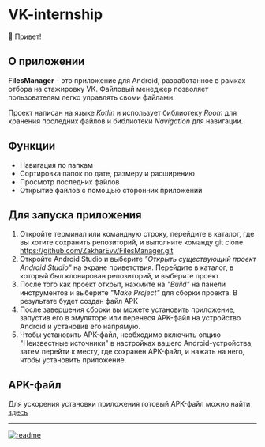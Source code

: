 # VK-internship

👋 Привет! 

## О приложении

**FilesManager** - это приложение для Android, разработанное в рамках отбора на стажировку VK. Файловый менеджер позволяет пользователям легко управлять своми файлами.

Проект написан на языке *Kotlin* и использует библиотеку *Room* для хранения последних файлов и библиотеки *Navigation* для навигации.

## Функции
- Навигация по папкам
- Сортировка папок по дате, размеру и расширению
- Просмотр последних файлов
- Открытие файлов с помощью сторонних приложений

## Для запуска приложения
1. Откройте терминал или командную строку, перейдите в каталог, где вы хотите сохранить репозиторий, и выполните команду
git clone https://github.com/ZakharEvv/FilesManager.git
2. Откройте Android Studio и выберите *"Открыть существующий проект Android Studio"* на экране приветствия. Перейдите в каталог, в который был клонирован репозиторий, и выберите проект
3. После того как проект открыт, нажмите на *"Build"* на панели инструментов и выберите *"Make Project"* для сборки проекта. В результате будет создан файл APK
4. После завершения сборки вы можете установить приложение, запустив его в эмуляторе или перенеся APK-файл на устройство Android и установив его напрямую. 
5. Чтобы установить APK-файл, необходимо включить опцию "Неизвестные источники" в настройках вашего Android-устройства, затем перейти к месту, где сохранен APK-файл, и нажать на него, чтобы установить приложение.

## APK-файл
Для ускорения установки приложения готовый APK-файл можно найти [здесь](https://github.com/ZakharEvv/FilesManager/blob/master/FilesManager.apk)

____
<a href="https://ibb.co/0ZQbKvj"><img src="https://i.ibb.co/RP7wNdp/readme.png" alt="readme" border="0"></a>
